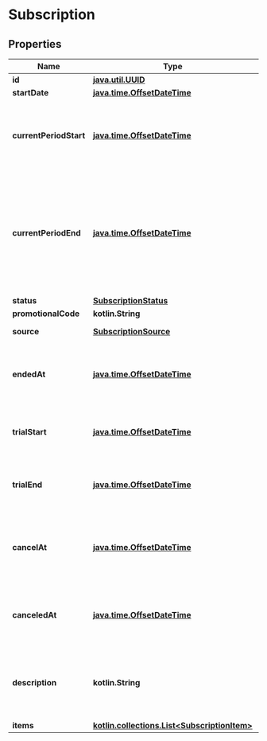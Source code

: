 
# Subscription

## Properties
Name | Type | Description | Notes
------------ | ------------- | ------------- | -------------
**id** | [**java.util.UUID**](java.util.UUID.md) |  |  [readonly]
**startDate** | [**java.time.OffsetDateTime**](java.time.OffsetDateTime.md) |  |  [readonly]
**currentPeriodStart** | [**java.time.OffsetDateTime**](java.time.OffsetDateTime.md) | Start of the current period that the subscription has been invoiced for. |  [readonly]
**currentPeriodEnd** | [**java.time.OffsetDateTime**](java.time.OffsetDateTime.md) | End of the current period that the subscription has been invoiced for. At the end of this period, a new invoice will be created. |  [readonly]
**status** | [**SubscriptionStatus**](SubscriptionStatus.md) |  |  [readonly]
**promotionalCode** | **kotlin.String** |  |  [optional]
**source** | [**SubscriptionSource**](SubscriptionSource.md) |  |  [optional] [readonly]
**endedAt** | [**java.time.OffsetDateTime**](java.time.OffsetDateTime.md) | If the subscription has ended, the date the subscription ended. |  [optional] [readonly]
**trialStart** | [**java.time.OffsetDateTime**](java.time.OffsetDateTime.md) | If the subscription has a trial, the beginning of that trial. |  [optional] [readonly]
**trialEnd** | [**java.time.OffsetDateTime**](java.time.OffsetDateTime.md) | If the subscription has a trial, the end of that trial. |  [optional] [readonly]
**cancelAt** | [**java.time.OffsetDateTime**](java.time.OffsetDateTime.md) | A date in the future at which the subscription will automatically get canceled. |  [optional] [readonly]
**canceledAt** | [**java.time.OffsetDateTime**](java.time.OffsetDateTime.md) | If the subscription has been canceled, the date of that cancellation. |  [optional] [readonly]
**description** | **kotlin.String** | The subscription’s description, meant to be displayable to the customer. |  [optional] [readonly]
**items** | [**kotlin.collections.List&lt;SubscriptionItem&gt;**](SubscriptionItem.md) |  |  [optional]




